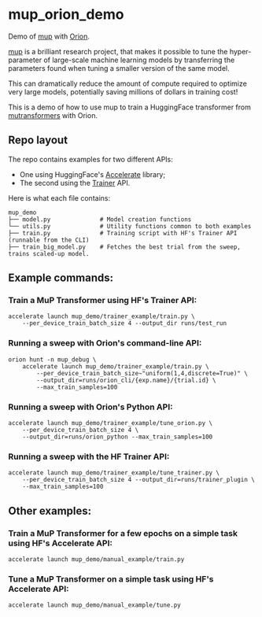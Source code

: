 # mup_orion_demo

Demo of [mup](https://www.github.com/microsoft/mup) with [Orion](https://www.github.com/epistimio/orion).

[mup](https://www.github.com/microsoft/mup) is a brilliant research project, that makes it possible to tune the hyper-parameter of large-scale machine learning models by transferring the parameters found when tuning a smaller version of the same model.

This can dramatically reduce the amount of compute required to optimize very large models, potentially saving millions of dollars in training cost!

This is a demo of how to use mup to train a HuggingFace transformer from [mutransformers](https://www.github.com/microsoft/mutransformers) with Orion.

## Repo layout

The repo contains examples for two different APIs:

- One using HuggingFace's [Accelerate](https://huggingface.co/docs/accelerate/main/en/index) library;
- The second using the [Trainer](https://huggingface.co/docs/transformers/main_classes/trainer) API.

Here is what each file contains:

```console
mup_demo
├── model.py              # Model creation functions
└── utils.py              # Utility functions common to both examples
├── train.py              # Training script with HF's Trainer API  (runnable from the CLI)
├── train_big_model.py    # Fetches the best trial from the sweep, trains scaled-up model.
```

## Example commands:

### Train a MuP Transformer using HF's Trainer API:

```console
accelerate launch mup_demo/trainer_example/train.py \
    --per_device_train_batch_size 4 --output_dir runs/test_run
```

### Running a sweep with Orion's command-line API:

```console
orion hunt -n mup_debug \
    accelerate launch mup_demo/trainer_example/train.py \
        --per_device_train_batch_size~"uniform(1,4,discrete=True)" \
        --output_dir=runs/orion_cli/{exp.name}/{trial.id} \
        --max_train_samples=100
```

### Running a sweep with Orion's Python API:

```console
accelerate launch mup_demo/trainer_example/tune_orion.py \
    --per_device_train_batch_size 4 \
    --output_dir=runs/orion_python --max_train_samples=100
```

### Running a sweep with the HF Trainer API:

```console
accelerate launch mup_demo/trainer_example/tune_trainer.py \
    --per_device_train_batch_size 4 --output_dir=runs/trainer_plugin \
    --max_train_samples=100
```

## Other examples:

### Train a MuP Transformer for a few epochs on a simple task using HF's Accelerate API:

```console
accelerate launch mup_demo/manual_example/train.py
```

### Tune a MuP Transformer on a simple task using HF's Accelerate API:

```console
accelerate launch mup_demo/manual_example/tune.py
```
